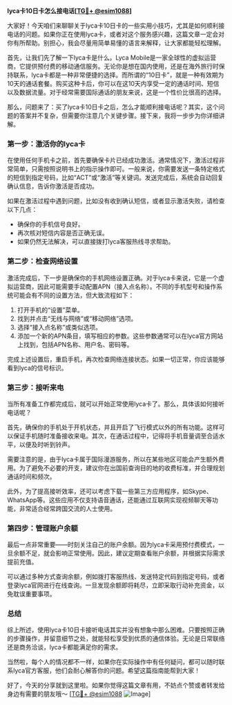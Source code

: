 **lyca卡10日卡怎么接电话[[TG💪+ @esim1088](https://t.me/s/esim1088)]**

大家好！今天咱们来聊聊关于lyca卡10日卡的一些实用小技巧，尤其是如何顺利接电话的问题。如果你正在使用lyca卡，或者对这个服务感兴趣，这篇文章一定会对你有所帮助。别担心，我会尽量用简单易懂的语言来解释，让大家都能轻松理解。

首先，让我们先了解一下lyca卡是什么。Lyca Mobile是一家全球性的虚拟运营商，它提供预付费的移动通信服务。无论你是想在国内使用，还是在海外旅行时保持联系，lyca卡都是一种非常便捷的选择。而所谓的“10日卡”，就是一种有效期为10天的通话套餐。购买这种卡后，你可以在这10天内享受一定的通话时间、短信以及数据流量。对于经常需要国际通话的朋友来说，这是一个性价比很高的选择。

那么，问题来了：买了lyca卡10日卡之后，怎么才能顺利接电话呢？其实，这个问题的答案并不复杂，但需要你注意几个关键步骤。接下来，我将一步步为你详细讲解。

### **第一步：激活你的lyca卡**

在使用任何手机卡之前，首先要确保卡片已经成功激活。通常情况下，激活过程非常简单，只需按照说明书上的指示操作即可。一般来说，你需要发送一条特定格式的短信到指定号码，比如“ACT”或“激活”等关键词。发送完成后，系统会自动回复确认信息，告诉你激活是否成功。

如果在激活过程中遇到问题，比如没有收到确认短信，或者显示激活失败，请检查以下几点：
- 确保你的手机信号良好。
- 再次核对短信内容是否正确无误。
- 如果仍然无法解决，可以直接拨打lyca客服热线寻求帮助。

### **第二步：检查网络设置**

激活完成后，下一步是确保你的手机网络设置正确。对于lyca卡来说，它是一个虚拟运营商，因此可能需要手动配置APN（接入点名称）。不同的手机型号和操作系统可能会有不同的设置方法，但大致流程如下：

1. 打开手机的“设置”菜单。
2. 找到并点击“无线与网络”或“移动网络”选项。
3. 选择“接入点名称”或类似选项。
4. 添加一个新的APN条目，填写相应的参数。这些参数通常可以在lyca官方网站上找到，包括APN名称、用户名、密码等。

完成上述设置后，重启手机，再次检查网络连接状态。如果一切正常，你应该能够看到lyca的信号标识。

### **第三步：接听来电**

当所有准备工作都完成后，就可以开始正常使用lyca卡了。那么，具体该如何接听电话呢？

首先，确保你的手机处于开机状态，并且开启了飞行模式以外的所有功能。这样可以保证手机随时准备接收来电。其次，在通话过程中，记得将手机音量调至合适水平，以便及时听到铃声。

需要注意的是，由于lyca卡属于国际漫游服务，所以在某些地区可能会产生额外费用。为了避免不必要的开支，建议你在出国前查询目的地的收费标准，并合理规划通话时间和频次。

此外，为了提高接听效率，还可以考虑下载一些第三方应用程序，如Skype、WhatsApp等。这些应用不仅支持语音通话，还能通过互联网实现视频聊天等功能，非常适合经常跨国交流的人士使用。

### **第四步：管理账户余额**

最后一点非常重要——时刻关注自己的账户余额。因为lyca卡采用预付费模式，一旦余额不足，就会影响正常使用。因此，建议定期查看账户余额，并根据实际需求提前充值。

可以通过多种方式查询余额，例如拨打客服热线、发送特定代码到指定号码，或者登录lyca官网进行在线查询。一旦发现余额即将耗尽，立即采取行动补充资金，以免耽误重要事项。

### **总结**

综上所述，使用lyca卡10日卡接听电话其实并没有想象中那么困难。只要按照正确的步骤操作，并留意细节之处，就能轻松享受到优质的通信体验。无论是日常联络还是商务洽谈，lyca卡都能满足你的需求。

当然啦，每个人的情况都不一样，如果你在实际操作中有任何疑问，都可以随时联系lyca官方客服，他们会耐心解答你的问题。希望这篇指南能帮到大家！

好了，今天的分享就到这里啦。如果你觉得这篇文章有用，不妨点个赞或者转发给身边有需要的朋友哦～ [[TG💪+ @esim1088](https://t.me/s/esim1088) ![Image](https://i.postimg.cc/4NQfJmqS/Snipaste-2025-05-13-00-14-12.png)]